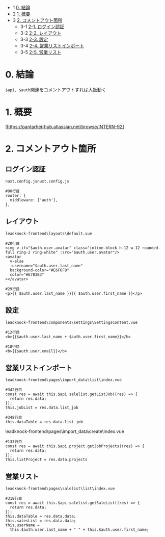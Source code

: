 *   1 [0. 結論](#0.結論)
*   2 [1. 概要](#1.概要)
*   3 [2. コメントアウト箇所](#2.コメントアウト箇所)
    *   3-1 [2-1. ログイン認証](#2-1.ログイン認証)
    *   3-2 [2-2. レイアウト](#2-2.レイアウト)
    *   3-3 [2-3. 設定](#2-3.設定)
    *   3-4 [2-4. 営業リストインポート](#2-4.営業リストインポート)
    *   3-5 [2-5. 営業リスト](#2-5.営業リスト)

# 0. 結論

`$api`、`$auth`関連をコメントアウトすれば大抵動く

# 1. 概要

[https://pantarhei-hub.atlassian.net/browse/INTERN-92]

# 2. コメントアウト箇所

## ログイン認証

`nuxt.config.jsnuxt.config.js`

```
#80行目
router: {
  middleware: ['auth'],
},
```
## レイアウト
`leadknock-frontend\layouts\default.vue`
```
#20行目
<img v-if="$auth.user.avatar" class="inline-block h-12 w-12 rounded-full ring-2 ring-white" :src="$auth.user.avatar"/>
<avatar
  v-else
  :username="$auth.user.last_name"
  background-color="#E6F6F8"
  color="#6783B3"
></avatar>

#29行目
<p>{{ $auth.user.last_name }}{{ $auth.user.first_name }}</p>
```
## 設定

`leadknock-frontend\components\settings\SettingsContent.vue`
```
#12行目
<b>{{$auth.user.last_name + $auth.user.first_name}}</b>

#18行目
<b>{{$auth.user.email}}</b>
```
## 営業リストインポート

`leadknock-frontend\pages\import_data\list\index.vue`
```
#342行目
const res = await this.$api.salelist.getListJob((res) => {
  return res.data;
});
this.jobList = res.data.list_job

#348行目
this.dataTable = res.data.list_job
```
leadknock-frontend\pages\import_data\create\index.vue
```
#133行目
const res = await this.$api.project.getJobProjects((res) => {
  return res.data;
});
this.listProject = res.data.projects
```
## 営業リスト

`leadknock-frontend\pages\salelist\list\index.vue`
```
#318行目
const res = await this.$api.salelist.getSaleList((res) => {
  return res.data;
});
this.dataTable = res.data.data;
this.salesList = res.data.data;
this.userName =
  this.$auth.user.last_name + " " + this.$auth.user.first_name;
```



